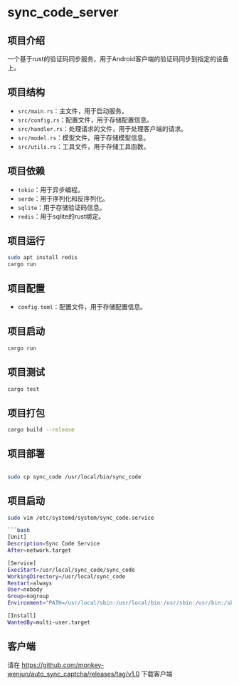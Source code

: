 # sync_code_server

## 项目介绍

一个基于rust的验证码同步服务，用于Android客户端的验证码同步到指定的设备上。

## 项目结构

- `src/main.rs`：主文件，用于启动服务。
- `src/config.rs`：配置文件，用于存储配置信息。
- `src/handler.rs`：处理请求的文件，用于处理客户端的请求。
- `src/model.rs`：模型文件，用于存储模型信息。
- `src/utils.rs`：工具文件，用于存储工具函数。

## 项目依赖

- `tokio`：用于异步编程。
- `serde`：用于序列化和反序列化。
- `sqlite`：用于存储验证码信息。
- `redis`：用于sqlite的rust绑定。

## 项目运行

```bash
sudo apt install redis
cargo run
``` 


## 项目配置

- `config.toml`：配置文件，用于存储配置信息。

## 项目启动

```bash
cargo run
```

## 项目测试

```bash
cargo test
```

## 项目打包

```bash
cargo build --release
```

## 项目部署

```bash

sudo cp sync_code /usr/local/bin/sync_code
```

## 项目启动

```bash
sudo vim /etc/systemd/system/sync_code.service

```bash
[Unit]
Description=Sync Code Service
After=network.target

[Service]
ExecStart=/usr/local/sync_code/sync_code
WorkingDirectory=/usr/local/sync_code
Restart=always
User=nobody
Group=nogroup
Environment="PATH=/usr/local/sbin:/usr/local/bin:/usr/sbin:/usr/bin:/sbin:/bin"

[Install]
WantedBy=multi-user.target

```


## 客户端
请在 https://github.com/monkey-wenjun/auto_sync_captcha/releases/tag/v1.0 下载客户端
